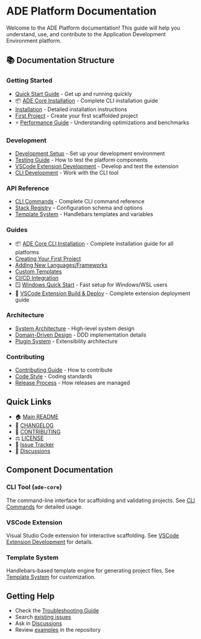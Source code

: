 # ADE Platform Documentation

Welcome to the ADE Platform documentation! This guide will help you understand, use, and contribute to the Application Development Environment platform.

## 📚 Documentation Structure

### Getting Started
- [Quick Start Guide](../README.md#quick-start) - Get up and running quickly
- 📦 [ADE Core Installation](guides/ade-core-installation.md) - Complete CLI installation guide
- [Installation](../README.md#installation) - Detailed installation instructions
- [First Project](guides/first-project.md) - Create your first scaffolded project
- ⚡ [Performance Guide](performance.md) - Understanding optimizations and benchmarks

### Development
- [Development Setup](development/setup.md) - Set up your development environment
- [Testing Guide](development/testing.md) - How to test the platform components
- [VSCode Extension Development](development/vscode-extension.md) - Develop and test the extension
- [CLI Development](development/cli.md) - Work with the CLI tool

### API Reference
- [CLI Commands](api/cli-commands.md) - Complete CLI command reference
- [Stack Registry](api/stack-registry.md) - Configuration schema and options
- [Template System](api/templates.md) - Handlebars templates and variables

### Guides
- 📦 [ADE Core CLI Installation](guides/ade-core-installation.md) - Complete installation guide for all platforms
- [Creating Your First Project](guides/first-project.md)
- [Adding New Languages/Frameworks](guides/adding-languages.md)
- [Custom Templates](guides/custom-templates.md)
- [CI/CD Integration](guides/cicd-integration.md)
- 🪟 [Windows Quick Start](guides/windows-quick-start.md) - Fast setup for Windows/WSL users
- 🔧 [VSCode Extension Build & Deploy](guides/vscode-extension-deployment.md) - Complete extension deployment guide

### Architecture
- [System Architecture](architecture/overview.md) - High-level system design
- [Domain-Driven Design](architecture/ddd.md) - DDD implementation details
- [Plugin System](architecture/plugins.md) - Extensibility architecture

### Contributing
- [Contributing Guide](../CONTRIBUTING.md) - How to contribute
- [Code Style](development/code-style.md) - Coding standards
- [Release Process](development/release.md) - How releases are managed

## Quick Links

- 🏠 [Main README](../README.md)
- 📝 [CHANGELOG](../CHANGELOG.md)
- 🤝 [CONTRIBUTING](../CONTRIBUTING.md)
- ⚖️ [LICENSE](../LICENSE)
- 🐛 [Issue Tracker](https://github.com/phdsystems/ade-platform/issues)
- 💬 [Discussions](https://github.com/phdsystems/ade-platform/discussions)

## Component Documentation

### CLI Tool (`ade-core`)
The command-line interface for scaffolding and validating projects. See [CLI Commands](api/cli-commands.md) for detailed usage.

### VSCode Extension
Visual Studio Code extension for interactive scaffolding. See [VSCode Extension Development](development/vscode-extension.md) for details.

### Template System
Handlebars-based template engine for generating project files. See [Template System](api/templates.md) for customization.

## Getting Help

- Check the [Troubleshooting Guide](guides/troubleshooting.md)
- Search [existing issues](https://github.com/phdsystems/ade-platform/issues)
- Ask in [Discussions](https://github.com/phdsystems/ade-platform/discussions)
- Review [examples](../example-project/) in the repository